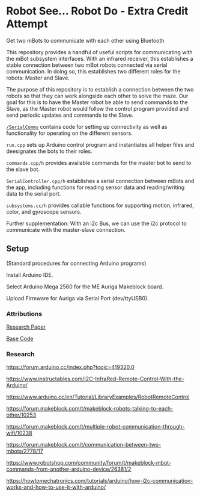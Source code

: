 # Robot See... Robot Do - Extra Credit Attempt
Get two mBots to communicate with each other using Bluetooth

This repository provides a handful of useful scripts for communicating with the mBot subsystem interfaces. With an infrared receiver, this establishes a stable connection between two mBot robots connected via serial communication. In doing so, this establishes two different roles for the robots: Master and Slave.

The purpose of this repository is to establish a connection between the two robots so that they can work alongside each other to solve the maze. Our goal for this is to have the Master robot be able to send commands to the Slave, as the Master robot would follow the control program provided and send periodic updates and commands to the Slave.

[`/SerialComms`](https://github.com/nicoledanuwidjaja/robot-see-robot-do/tree/comms/ranger/SerialComms) contains code for setting up connectivity as well as functionality for operating on the different sensors.

`run.cpp` sets up Arduino control program and instantiates all helper files and deesignates the bots to their roles.

`commands.cpp/h` provides available commands for the master bot to send to the slave bot.

`SerialController.cpp/h` establishes a serial connection between mBots and the app, including functions for reading sensor data and reading/writing data to the serial port.

`subsystems.cc/h` provides callable functions for supporting motion, infrared, color, and gyroscope sensors.

Further supplementation: With an i2c Bus, we can use the i2c protocol to communicate with the master-slave connection.

## Setup
(Standard procedures for connecting Arduino programs)

Install Arduino IDE.

Select Arduino Mega 2560 for the ME Auriga Makeblock board.

Upload Firmware for Auriga via Serial Port (dev/ttyUSB0).


### Attributions

[Research Paper](http://www.eecs.ucf.edu/seniordesign/fa2014sp2015/g28/docs/SD2Report.pdf)

[Base Code](https://github.com/nbock/cs5335-nm/tree/ranger-library)


### Research

https://forum.arduino.cc/index.php?topic=419320.0

https://www.instructables.com/I2C-InfraRed-Remote-Control-With-the-Arduino/

https://www.arduino.cc/en/Tutorial/LibraryExamples/RobotRemoteControl

https://forum.makeblock.com/t/makeblock-robots-talking-to-each-other/10253

https://forum.makeblock.com/t/multiple-robot-communication-through-wifi/10238

https://forum.makeblock.com/t/communication-between-two-mbots/2778/17

https://www.robotshop.com/community/forum/t/makeblock-mbot-commands-from-another-arduino-device/26381/2

https://howtomechatronics.com/tutorials/arduino/how-i2c-communication-works-and-how-to-use-it-with-arduino/

